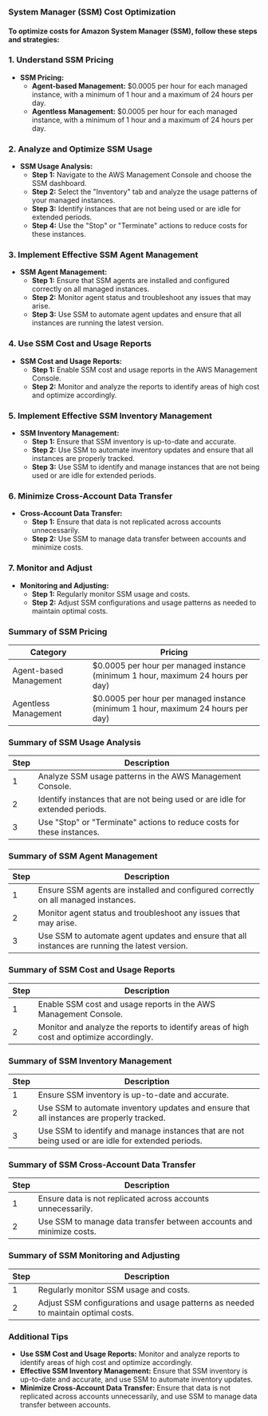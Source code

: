 ### System Manager (SSM) Cost Optimization

#### To optimize costs for Amazon System Manager (SSM), follow these steps and strategies:

### 1. Understand SSM Pricing

- **SSM Pricing:**
  - **Agent-based Management:** $0.0005 per hour for each managed instance, with a minimum of 1 hour and a maximum of 24 hours per day.
  - **Agentless Management:** $0.0005 per hour for each managed instance, with a minimum of 1 hour and a maximum of 24 hours per day.

### 2. Analyze and Optimize SSM Usage

- **SSM Usage Analysis:**
  - **Step 1:** Navigate to the AWS Management Console and choose the SSM dashboard.
  - **Step 2:** Select the "Inventory" tab and analyze the usage patterns of your managed instances.
  - **Step 3:** Identify instances that are not being used or are idle for extended periods.
  - **Step 4:** Use the "Stop" or "Terminate" actions to reduce costs for these instances.

### 3. Implement Effective SSM Agent Management

- **SSM Agent Management:**
  - **Step 1:** Ensure that SSM agents are installed and configured correctly on all managed instances.
  - **Step 2:** Monitor agent status and troubleshoot any issues that may arise.
  - **Step 3:** Use SSM to automate agent updates and ensure that all instances are running the latest version.

### 4. Use SSM Cost and Usage Reports

- **SSM Cost and Usage Reports:**
  - **Step 1:** Enable SSM cost and usage reports in the AWS Management Console.
  - **Step 2:** Monitor and analyze the reports to identify areas of high cost and optimize accordingly.

### 5. Implement Effective SSM Inventory Management

- **SSM Inventory Management:**
  - **Step 1:** Ensure that SSM inventory is up-to-date and accurate.
  - **Step 2:** Use SSM to automate inventory updates and ensure that all instances are properly tracked.
  - **Step 3:** Use SSM to identify and manage instances that are not being used or are idle for extended periods.

### 6. Minimize Cross-Account Data Transfer

- **Cross-Account Data Transfer:**
  - **Step 1:** Ensure that data is not replicated across accounts unnecessarily.
  - **Step 2:** Use SSM to manage data transfer between accounts and minimize costs.

### 7. Monitor and Adjust

- **Monitoring and Adjusting:**
  - **Step 1:** Regularly monitor SSM usage and costs.
  - **Step 2:** Adjust SSM configurations and usage patterns as needed to maintain optimal costs.

### Summary of SSM Pricing

| Category | Pricing |
| --- | --- |
| Agent-based Management | $0.0005 per hour per managed instance (minimum 1 hour, maximum 24 hours per day) |
| Agentless Management | $0.0005 per hour per managed instance (minimum 1 hour, maximum 24 hours per day) |

### Summary of SSM Usage Analysis

| Step | Description |
| --- | --- |
| 1 | Analyze SSM usage patterns in the AWS Management Console. |
| 2 | Identify instances that are not being used or are idle for extended periods. |
| 3 | Use "Stop" or "Terminate" actions to reduce costs for these instances. |

### Summary of SSM Agent Management

| Step | Description |
| --- | --- |
| 1 | Ensure SSM agents are installed and configured correctly on all managed instances. |
| 2 | Monitor agent status and troubleshoot any issues that may arise. |
| 3 | Use SSM to automate agent updates and ensure that all instances are running the latest version. |

### Summary of SSM Cost and Usage Reports

| Step | Description |
| --- | --- |
| 1 | Enable SSM cost and usage reports in the AWS Management Console. |
| 2 | Monitor and analyze the reports to identify areas of high cost and optimize accordingly. |

### Summary of SSM Inventory Management

| Step | Description |
| --- | --- |
| 1 | Ensure SSM inventory is up-to-date and accurate. |
| 2 | Use SSM to automate inventory updates and ensure that all instances are properly tracked. |
| 3 | Use SSM to identify and manage instances that are not being used or are idle for extended periods. |

### Summary of SSM Cross-Account Data Transfer

| Step | Description |
| --- | --- |
| 1 | Ensure data is not replicated across accounts unnecessarily. |
| 2 | Use SSM to manage data transfer between accounts and minimize costs. |

### Summary of SSM Monitoring and Adjusting

| Step | Description |
| --- | --- |
| 1 | Regularly monitor SSM usage and costs. |
| 2 | Adjust SSM configurations and usage patterns as needed to maintain optimal costs. |

### Additional Tips

- **Use SSM Cost and Usage Reports:** Monitor and analyze reports to identify areas of high cost and optimize accordingly.
- **Effective SSM Inventory Management:** Ensure that SSM inventory is up-to-date and accurate, and use SSM to automate inventory updates.
- **Minimize Cross-Account Data Transfer:** Ensure that data is not replicated across accounts unnecessarily, and use SSM to manage data transfer between accounts.
